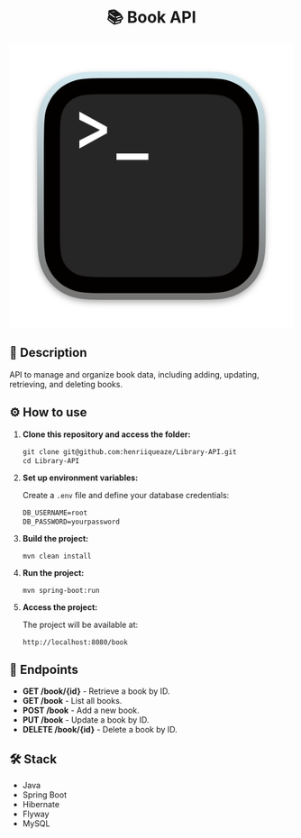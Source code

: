 <!DOCTYPE html>
<html lang="en">
<head>
    <meta charset="UTF-8">
    <meta name="viewport" content="width=device-width, initial-scale=1.0">
    <title>Book API - Documentation</title>
</head>
<body>

<div class="container">
    <h1 style="text-align: center">📚 Book API</h1>
    <div class="img-container">
        <img src="assets/images/terminal.png" alt="API Livros">
    </div>
    <h2>📖 Description</h2>
    <p>API to manage and organize book data, including adding, updating, retrieving, and deleting books.</p>
    <h2>⚙️ How to use</h2>
    <ol>
        <li>
            <strong>Clone this repository and access the folder:</strong>
            <pre><code>git clone git@github.com:henriiqueaze/Library-API.git 
cd Library-API</code></pre>
        </li>
        <li>
            <strong>Set up environment variables:</strong>
            <p>Create a <code>.env</code> file and define your database credentials:</p>
            <pre><code>DB_USERNAME=root
DB_PASSWORD=yourpassword</code></pre>
        </li>
        <li>
            <strong>Build the project:</strong>
            <pre><code>mvn clean install</code></pre>
        </li>
        <li>
            <strong>Run the project:</strong>
            <pre><code>mvn spring-boot:run</code></pre>
        </li>
        <li>
            <strong>Access the project:</strong>
            <p>The project will be available at:</p>
            <pre><code>http://localhost:8080/book</code></pre>
        </li>
    </ol>
    <h2>📌 Endpoints</h2>
    <ul>
        <li><strong>GET /book/{id}</strong> - Retrieve a book by ID.</li>
        <li><strong>GET /book</strong> - List all books.</li>
        <li><strong>POST /book</strong> - Add a new book.</li>
        <li><strong>PUT /book</strong> - Update a book by ID.</li>
        <li><strong>DELETE /book/{id}</strong> - Delete a book by ID.</li>
    </ul>
    <h2>🛠 Stack</h2>
    <ul>
        <li>Java</li>
        <li>Spring Boot</li>
        <li>Hibernate</li>
        <li>Flyway</li>
        <li>MySQL</li>
    </ul>
</div>

</body>
</html>
